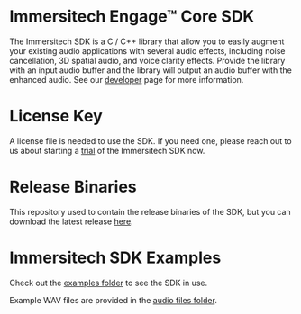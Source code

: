 # Immersitech Engage™ Core SDK

The Immersitech SDK is a C / C++ library that allow you to easily augment your existing audio applications with several audio effects, including noise cancellation, 3D spatial audio, and voice clarity effects. Provide the library with an input audio buffer and the library will output an audio buffer with the enhanced audio. See our [developer](https://developer.immersitech.io/) page for more information.

# License Key
A license file is needed to use the SDK. If you need one, please reach out to us about starting a [trial](https://immersitech.io/demo/) of the Immersitech SDK now.

# Release Binaries

This repository used to contain the release binaries of the SDK, but you can download the latest release [here](https://developer.immersitech.io/).

# Immersitech SDK Examples

Check out the [examples folder](https://github.com/Immersitech3D/immersitech-engage/tree/main/examples) to see the SDK in use.

Example WAV files are provided in the [audio files folder](https://github.com/Immersitech3D/immersitech-engage/tree/main/audio_files).

